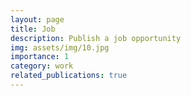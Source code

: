 ```yaml
---
layout: page
title: Job
description: Publish a job opportunity
img: assets/img/10.jpg
importance: 1
category: work
related_publications: true
---
```

